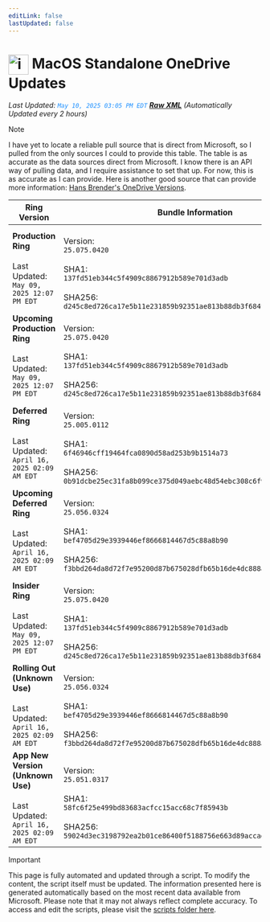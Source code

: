 ```yaml
---
editLink: false
lastUpdated: false
---
```

# <img src="/images/OneDrive_512x512x32.png" alt="image" width="40" style="vertical-align: middle; display: inline-block;" /> MacOS Standalone OneDrive Updates

<span class="extra-small">_Last Updated: <code style="color : dodgerblue">May 10, 2025 03:05 PM EDT</code> [**_Raw XML_**](https://github.com/cocopuff2u/MOFA/blob/main/latest_raw_files/macos_standalone_onedrive_all.xml)
 (Automatically Updated every 2 hours)_</span>

> [!NOTE]
> I have yet to locate a reliable pull source that is direct from Microsoft, so I pulled from the only sources I could to provide this table. The table is as accurate as the data sources direct from Microsoft. I know there is an API way of pulling data, and I require assistance to set that up. For now, this is as accurate as I can provide. Here is another good source that can provide more information: [Hans Brender's OneDrive Versions](https://hansbrender.com/all-onedrive-versions-mac/).

| Ring Version | Bundle Information  | Download |
|------|---------------------|--------------|
| **Production Ring** <br><br>Last Updated: <br> `May 09, 2025 12:07 PM EDT` | <br>Version: <br> `25.075.0420` <br><br> SHA1: <br>`137fd51eb344c5f4909c8867912b589e701d3adb`<br><br> SHA256:<br>`d245c8ed726ca17e5b11e231859b92351ae813b88db3f684f3c4b194b5bba04a` | [<img src='/images/OneDrive_512x512x32.png' alt='Download' width='60' style='vertical-align: middle;' />](https://oneclient.sfx.ms/Mac/Installers/25.075.0420.0001/universal/OneDrive.pkg) |
| **Upcoming Production Ring** <br><br>Last Updated: <br> `May 09, 2025 12:07 PM EDT` | <br>Version: <br> `25.075.0420` <br><br> SHA1: <br>`137fd51eb344c5f4909c8867912b589e701d3adb`<br><br> SHA256:<br>`d245c8ed726ca17e5b11e231859b92351ae813b88db3f684f3c4b194b5bba04a` | [<img src='/images/OneDrive_512x512x32.png' alt='Download' width='60' style='vertical-align: middle;' />](https://oneclient.sfx.ms/Mac/Installers/25.075.0420.0001/universal/OneDrive.pkg) |
| **Deferred Ring** <br><br>Last Updated: <br> `April 16, 2025 02:09 AM EDT` | <br>Version: <br> `25.005.0112` <br><br> SHA1: <br>`6f46946cff19464fca0890d58ad253b9b1514a73`<br><br> SHA256:<br>`0b91dcbe25ec31fa8b099ce375d049aebc48d54ebc308c6f9565a4a13ddafcc5` | [<img src='/images/OneDrive_512x512x32.png' alt='Download' width='60' style='vertical-align: middle;' />](https://go.microsoft.com/fwlink/?linkid=861009) |
| **Upcoming Deferred  Ring** <br><br>Last Updated: <br> `April 16, 2025 02:09 AM EDT` | <br>Version: <br> `25.056.0324` <br><br> SHA1: <br>`bef4705d29e3939446ef8666814467d5c88a8b90`<br><br> SHA256:<br>`f3bbd264da8d72f7e95200d87b675028dfb65b16de4dc888a421cb0a156eaa76` | [<img src='/images/OneDrive_512x512x32.png' alt='Download' width='60' style='vertical-align: middle;' />](https://go.microsoft.com/fwlink/?linkid=861010) |
| **Insider Ring** <br><br>Last Updated: <br> `May 09, 2025 12:07 PM EDT` | <br>Version: <br> `25.075.0420` <br><br> SHA1: <br>`137fd51eb344c5f4909c8867912b589e701d3adb`<br><br> SHA256:<br>`d245c8ed726ca17e5b11e231859b92351ae813b88db3f684f3c4b194b5bba04a` | [<img src='/images/OneDrive_512x512x32.png' alt='Download' width='60' style='vertical-align: middle;' />](https://oneclient.sfx.ms/Mac/Installers/25.075.0420.0001/universal/OneDrive.pkg) |
| **Rolling Out (Unknown Use)** <br><br>Last Updated: <br> `April 16, 2025 02:09 AM EDT` | <br>Version: <br> `25.056.0324` <br><br> SHA1: <br>`bef4705d29e3939446ef8666814467d5c88a8b90`<br><br> SHA256:<br>`f3bbd264da8d72f7e95200d87b675028dfb65b16de4dc888a421cb0a156eaa76` | [<img src='/images/OneDrive_512x512x32.png' alt='Download' width='60' style='vertical-align: middle;' />](https://go.microsoft.com/fwlink/?linkid=861011) |
| **App New Version (Unknown Use)** <br><br>Last Updated: <br> `April 16, 2025 02:09 AM EDT` | <br>Version: <br> `25.051.0317` <br><br> SHA1: <br>`58fc6f25e499bd83683acfcc15acc68c7f85943b`<br><br> SHA256:<br>`59024d3ec3198792ea2b01ce86400f5188756e663d89accad44e6b0ec708f553` | [<img src='/images/OneDrive_512x512x32.png' alt='Download' width='60' style='vertical-align: middle;' />](https://go.microsoft.com/fwlink/?linkid=823060) |

> [!IMPORTANT]
> This page is fully automated and updated through a script. To modify the content, the script itself must be updated. The information presented here is generated automatically based on the most recent data available from Microsoft. Please note that it may not always reflect complete accuracy. To access and edit the scripts, please visit the [scripts folder here](https://github.com/cocopuff2u/MOFA_WEBSITE/tree/main/update_readme_scripts).

